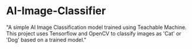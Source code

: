 # AI-Image-Classifier
"A simple AI Image Classification model trained using Teachable Machine. This project uses Tensorflow and OpenCV to classify images as 'Cat' or 'Dog' based on a trained model."

